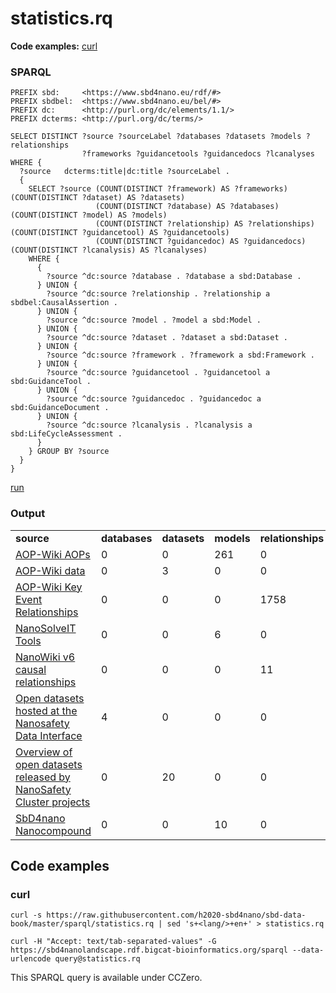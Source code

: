 # statistics.rq

**Code examples:** [curl](#curl)

### SPARQL

```sparql
PREFIX sbd:     <https://www.sbd4nano.eu/rdf/#>
PREFIX sbdbel:  <https://www.sbd4nano.eu/bel/#>
PREFIX dc:      <http://purl.org/dc/elements/1.1/>
PREFIX dcterms: <http://purl.org/dc/terms/>

SELECT DISTINCT ?source ?sourceLabel ?databases ?datasets ?models ?relationships
                ?frameworks ?guidancetools ?guidancedocs ?lcanalyses
WHERE {
  ?source   dcterms:title|dc:title ?sourceLabel .
  {
    SELECT ?source (COUNT(DISTINCT ?framework) AS ?frameworks) (COUNT(DISTINCT ?dataset) AS ?datasets)
                   (COUNT(DISTINCT ?database) AS ?databases)   (COUNT(DISTINCT ?model) AS ?models)
                   (COUNT(DISTINCT ?relationship) AS ?relationships) (COUNT(DISTINCT ?guidancetool) AS ?guidancetools)
                   (COUNT(DISTINCT ?guidancedoc) AS ?guidancedocs) (COUNT(DISTINCT ?lcanalysis) AS ?lcanalyses)
    WHERE {
      {
        ?source ^dc:source ?database . ?database a sbd:Database .
      } UNION {
        ?source ^dc:source ?relationship . ?relationship a sbdbel:CausalAssertion .
      } UNION {
        ?source ^dc:source ?model . ?model a sbd:Model .
      } UNION {
        ?source ^dc:source ?dataset . ?dataset a sbd:Dataset .
      } UNION {
        ?source ^dc:source ?framework . ?framework a sbd:Framework .
      } UNION {
        ?source ^dc:source ?guidancetool . ?guidancetool a sbd:GuidanceTool .
      } UNION {
        ?source ^dc:source ?guidancedoc . ?guidancedoc a sbd:GuidanceDocument .
      } UNION {
        ?source ^dc:source ?lcanalysis . ?lcanalysis a sbd:LifeCycleAssessment .
      }
    } GROUP BY ?source
  }  
}
```

[run](https://sbd4nanolandscape.rdf.bigcat-bioinformatics.org/?q=PREFIX%20sbd%3A%20%20%20%20%20%3Chttps%3A%2F%2Fwww.sbd4nano.eu%2Frdf%2F%23%3E%0APREFIX%20sbdbel%3A%20%20%3Chttps%3A%2F%2Fwww.sbd4nano.eu%2Fbel%2F%23%3E%0APREFIX%20dc%3A%20%20%20%20%20%20%3Chttp%3A%2F%2Fpurl.org%2Fdc%2Felements%2F1.1%2F%3E%0APREFIX%20dcterms%3A%20%3Chttp%3A%2F%2Fpurl.org%2Fdc%2Fterms%2F%3E%0A%0ASELECT%20DISTINCT%20%3Fsource%20%3FsourceLabel%20%3Fdatabases%20%3Fdatasets%20%3Fmodels%20%3Frelationships%0A%20%20%20%20%20%20%20%20%20%20%20%20%20%20%20%20%3Fframeworks%20%3Fguidancetools%20%3Fguidancedocs%20%3Flcanalyses%0AWHERE%20%7B%0A%20%20%3Fsource%20%20%20dcterms%3Atitle%7Cdc%3Atitle%20%3FsourceLabel%20.%0A%20%20%7B%0A%20%20%20%20SELECT%20%3Fsource%20%28COUNT%28DISTINCT%20%3Fframework%29%20AS%20%3Fframeworks%29%20%28COUNT%28DISTINCT%20%3Fdataset%29%20AS%20%3Fdatasets%29%0A%20%20%20%20%20%20%20%20%20%20%20%20%20%20%20%20%20%20%20%28COUNT%28DISTINCT%20%3Fdatabase%29%20AS%20%3Fdatabases%29%20%20%20%28COUNT%28DISTINCT%20%3Fmodel%29%20AS%20%3Fmodels%29%0A%20%20%20%20%20%20%20%20%20%20%20%20%20%20%20%20%20%20%20%28COUNT%28DISTINCT%20%3Frelationship%29%20AS%20%3Frelationships%29%20%28COUNT%28DISTINCT%20%3Fguidancetool%29%20AS%20%3Fguidancetools%29%0A%20%20%20%20%20%20%20%20%20%20%20%20%20%20%20%20%20%20%20%28COUNT%28DISTINCT%20%3Fguidancedoc%29%20AS%20%3Fguidancedocs%29%20%28COUNT%28DISTINCT%20%3Flcanalysis%29%20AS%20%3Flcanalyses%29%0A%20%20%20%20WHERE%20%7B%0A%20%20%20%20%20%20%7B%0A%20%20%20%20%20%20%20%20%3Fsource%20%5Edc%3Asource%20%3Fdatabase%20.%20%3Fdatabase%20a%20sbd%3ADatabase%20.%0A%20%20%20%20%20%20%7D%20UNION%20%7B%0A%20%20%20%20%20%20%20%20%3Fsource%20%5Edc%3Asource%20%3Frelationship%20.%20%3Frelationship%20a%20sbdbel%3ACausalAssertion%20.%0A%20%20%20%20%20%20%7D%20UNION%20%7B%0A%20%20%20%20%20%20%20%20%3Fsource%20%5Edc%3Asource%20%3Fmodel%20.%20%3Fmodel%20a%20sbd%3AModel%20.%0A%20%20%20%20%20%20%7D%20UNION%20%7B%0A%20%20%20%20%20%20%20%20%3Fsource%20%5Edc%3Asource%20%3Fdataset%20.%20%3Fdataset%20a%20sbd%3ADataset%20.%0A%20%20%20%20%20%20%7D%20UNION%20%7B%0A%20%20%20%20%20%20%20%20%3Fsource%20%5Edc%3Asource%20%3Fframework%20.%20%3Fframework%20a%20sbd%3AFramework%20.%0A%20%20%20%20%20%20%7D%20UNION%20%7B%0A%20%20%20%20%20%20%20%20%3Fsource%20%5Edc%3Asource%20%3Fguidancetool%20.%20%3Fguidancetool%20a%20sbd%3AGuidanceTool%20.%0A%20%20%20%20%20%20%7D%20UNION%20%7B%0A%20%20%20%20%20%20%20%20%3Fsource%20%5Edc%3Asource%20%3Fguidancedoc%20.%20%3Fguidancedoc%20a%20sbd%3AGuidanceDocument%20.%0A%20%20%20%20%20%20%7D%20UNION%20%7B%0A%20%20%20%20%20%20%20%20%3Fsource%20%5Edc%3Asource%20%3Flcanalysis%20.%20%3Flcanalysis%20a%20sbd%3ALifeCycleAssessment%20.%0A%20%20%20%20%20%20%7D%0A%20%20%20%20%7D%20GROUP%20BY%20%3Fsource%0A%20%20%7D%20%20%0A%7D%0A)


### Output

<table>
  <tr>
    <td><b>source</b></td>
    <td><b>databases</b></td>
    <td><b>datasets</b></td>
    <td><b>models</b></td>
    <td><b>relationships</b></td>
    <td><b>frameworks</b></td>
    <td><b>guidancetools</b></td>
    <td><b>guidancedocs</b></td>
    <td><b>lcanalyses</b></td>
  </tr>
  <tr>
    <td><a href="https://h2020-sbd4nano.github.io/sbd-data-aopwiki/models/">AOP-Wiki AOPs</a></td>
    <td>0</td>
    <td>0</td>
    <td>261</td>
    <td>0</td>
    <td>0</td>
    <td>0</td>
    <td>0</td>
    <td>0</td>
  </tr>
  <tr>
    <td><a href="https://h2020-sbd4nano.github.io/sbd-data-aopwiki/">AOP-Wiki data</a></td>
    <td>0</td>
    <td>3</td>
    <td>0</td>
    <td>0</td>
    <td>0</td>
    <td>0</td>
    <td>0</td>
    <td>0</td>
  </tr>
  <tr>
    <td><a href="https://h2020-sbd4nano.github.io/sbd-data-aopwiki/relationships/">AOP-Wiki Key Event Relationships</a></td>
    <td>0</td>
    <td>0</td>
    <td>0</td>
    <td>1758</td>
    <td>0</td>
    <td>0</td>
    <td>0</td>
    <td>0</td>
  </tr>
  <tr>
    <td><a href="https://nanosolveit.eu/resources/tools-services/">NanoSolveIT Tools</a></td>
    <td>0</td>
    <td>0</td>
    <td>6</td>
    <td>0</td>
    <td>0</td>
    <td>0</td>
    <td>0</td>
    <td>0</td>
  </tr>
  <tr>
    <td><a href="https://h2020-sbd4nano.github.io/sbd-data-nanowiki/">NanoWiki v6 causal relationships</a></td>
    <td>0</td>
    <td>0</td>
    <td>0</td>
    <td>11</td>
    <td>0</td>
    <td>0</td>
    <td>0</td>
    <td>0</td>
  </tr>
  <tr>
    <td><a href="https://search.data.enanomapper.net/">Open datasets hosted at the Nanosafety Data Interface</a></td>
    <td>4</td>
    <td>0</td>
    <td>0</td>
    <td>0</td>
    <td>0</td>
    <td>0</td>
    <td>0</td>
    <td>0</td>
  </tr>
  <tr>
    <td><a href="https://nanocommons.github.io/datasets/">Overview of open datasets released by NanoSafety Cluster projects</a></td>
    <td>0</td>
    <td>20</td>
    <td>0</td>
    <td>0</td>
    <td>0</td>
    <td>0</td>
    <td>0</td>
    <td>0</td>
  </tr>
  <tr>
    <td><a href="https://atena.urv.cat/model/">SbD4nano Nanocompound</a></td>
    <td>0</td>
    <td>0</td>
    <td>10</td>
    <td>0</td>
    <td>0</td>
    <td>0</td>
    <td>0</td>
    <td>0</td>
  </tr>
</table>

## Code examples

### curl

```shell
curl -s https://raw.githubusercontent.com/h2020-sbd4nano/sbd-data-book/master/sparql/statistics.rq | sed 's+<lang/>+en+' > statistics.rq

curl -H "Accept: text/tab-separated-values" -G https://sbd4nanolandscape.rdf.bigcat-bioinformatics.org/sparql --data-urlencode query@statistics.rq
```

This SPARQL query is available under CCZero.
